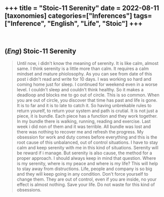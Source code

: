 +++
title = "Stoic-11 Serenity"
date = 2022-08-11
[taxonomies]
categories=["Inferences"]
tags=["Inference", "English", "Life", "Stoic"]
+++
---
<br>

## (*Eng*) Stoic-11 Serenity
> Until now, i didn't know the meaning of serenity. It is like calm, almost same. I think serenity is a little more than calm. It requires a calm mindset and mature phiolosophy. As you can see from date of this post i didn't read and write for 10 days. I was working so hard and coming home just for sleep. I continued for weekend even in a worse level. I couldn't sleep and couldn't think healthy. So it makes a deadloop and blocks me to go out of circle. This is so common. When you are out of circle, you discover that time has past and life is gone. It is to far and it is to late to catch it. So having unbrekable rules to return yourelf, to return your system and path is crutial. It is not just a piece, it is bundle. Each piece has a function and they work together. In my bundle there is walking, running, reading and exercise. Last week i did non of them and it was terrible. All bundle was lost and there was nothing to recover me and refresh the progress. My obsession for work and duty comes before everything and this is the root cause of this unbalanced, out of control situations. I have to stay calm and keep serenity with me in this kind of situations. Serenity will be reward if i manage. But serenity is also cause, the method for a proper approach. I should always keep in mind that question. Where is my serenity, where is my peace and where is my life? This will help to stay away from distructions. Life, people and company is so big and they will keep going in any condition. Don't force yourself to change them. They are out of control, even if you are inside, no your effect is almost nothing. Save your life. Do not waste for this kind of obsessions.